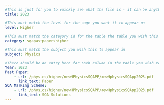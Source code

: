 ```yaml
---
#This is just for you to quickly see what the file is - it can be anything you want
title: 2023

#This must match the level for the page you want it to appear on
level: Higher

#This must match the category id for the table the table you wish this to appear in
category: sqapastpapershigher

#This must match the subject you wish this to appear in
subject: Physics

#There should be an entry here for each column in the table you wish to populate:
Year: 2023
Past Paper:
    - url: /physics/higher/newHPhysicsSQAPP/newHphysicsSQApp2023.pdf
      link_text: Paper
SQA Marking Scheme:
    - url: /physics/higher/newHPhysicsSQAPP/newHphysicsSQApp2023.pdf
      link_text: SQA Solutions
---
```


